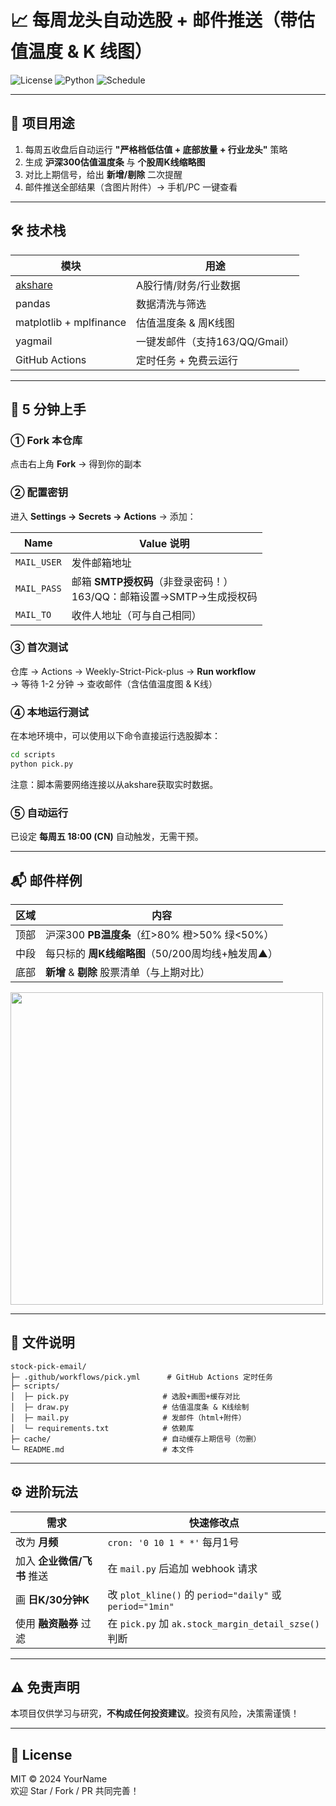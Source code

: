 # 📈 每周龙头自动选股 + 邮件推送（带估值温度 & K 线图）

![License](https://img.shields.io/badge/license-MIT-green)
![Python](https://img.shields.io/badge/python-3.11+-blue)
![Schedule](https://img.shields.io/badge/schedule-Fri18:00(CN)-orange)

---

## 🎯 项目用途

1. 每周五收盘后自动运行 **"严格档低估值 + 底部放量 + 行业龙头"** 策略
2. 生成 **沪深300估值温度条** 与 **个股周K线缩略图**
3. 对比上期信号，给出 **新增/剔除** 二次提醒
4. 邮件推送全部结果（含图片附件）→ 手机/PC 一键查看

---

## 🛠 技术栈

| 模块 | 用途 |
|------|------|
| [akshare](https://github.com/akfamily/akshare) | A股行情/财务/行业数据 |
| pandas | 数据清洗与筛选 |
| matplotlib + mplfinance | 估值温度条 & 周K线图 |
| yagmail | 一键发邮件（支持163/QQ/Gmail） |
| GitHub Actions | 定时任务 + 免费云运行 |

---

## 🚀 5 分钟上手

### ① Fork 本仓库
点击右上角 **Fork** → 得到你的副本

### ② 配置密钥
进入 **Settings → Secrets → Actions** → 添加：

| Name | Value 说明 |
|------|------------|
| `MAIL_USER` | 发件邮箱地址 |
| `MAIL_PASS` | 邮箱 **SMTP授权码**（非登录密码！）<br>163/QQ：邮箱设置→SMTP→生成授权码 |
| `MAIL_TO` | 收件人地址（可与自己相同） |

### ③ 首次测试
仓库 → Actions → Weekly-Strict-Pick-plus → **Run workflow**  
→ 等待 1-2 分钟 → 查收邮件（含估值温度图 & K线）

### ④ 本地运行测试
在本地环境中，可以使用以下命令直接运行选股脚本：
```bash
cd scripts
python pick.py
```

注意：脚本需要网络连接以从akshare获取实时数据。

### ⑤ 自动运行
已设定 **每周五 18:00 (CN)** 自动触发，无需干预。

---

## 📬 邮件样例

| 区域 | 内容 |
|------|------|
| 顶部 | 沪深300 **PB温度条**（红>80% 橙>50% 绿<50%） |
| 中段 | 每只标的 **周K线缩略图**（50/200周均线+触发周▲） |
| 底部 | **新增** & **剔除** 股票清单（与上期对比） |

<img src="https://user-images.githubusercontent.com/xxxx/mail_demo.png" width="500"/>

---

## 📁 文件说明

```
stock-pick-email/
├─ .github/workflows/pick.yml      # GitHub Actions 定时任务
├─ scripts/
│  ├─ pick.py                     # 选股+画图+缓存对比
│  ├─ draw.py                     # 估值温度条 & K线绘制
│  ├─ mail.py                     # 发邮件（html+附件）
│  └─ requirements.txt            # 依赖库
├─ cache/                         # 自动缓存上期信号（勿删）
└─ README.md                      # 本文件
```

---

## ⚙ 进阶玩法

| 需求 | 快速修改点 |
|------|------------|
| 改为 **月频** | `cron: '0 10 1 * *'` 每月1号 |
| 加入 **企业微信/飞书** 推送 | 在 `mail.py` 后追加 webhook 请求 |
| 画 **日K/30分钟K** | 改 `plot_kline()` 的 `period="daily"` 或 `period="1min"` |
| 使用 **融资融券** 过滤 | 在 `pick.py` 加 `ak.stock_margin_detail_szse()` 判断 |

---

## ⚠ 免责声明

本项目仅供学习与研究，**不构成任何投资建议**。投资有风险，决策需谨慎！

---

## 📄 License

MIT © 2024 YourName  
欢迎 Star / Fork / PR 共同完善！